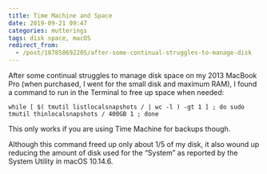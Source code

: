 ```yaml
---
title: Time Machine and Space
date: 2019-09-21 09:47
categories: mutterings
tags: disk space, macOS
redirect_from:
  - /post/187858692205/after-some-continual-struggles-to-manage-disk
---
```

After some continual struggles to manage disk space on my 2013 MacBook Pro (when purchased, I went for the small disk and maximum RAM), I found a command to run in the Terminal to free up space when needed:

`while [ $( tmutil listlocalsnapshots / | wc -l ) -gt 1 ] ; do sudo tmutil thinlocalsnapshots / 400GB 1 ; done`

This only works if you are using Time Machine for backups though.

Although this command freed up only about 1/5 of my disk, it also wound up reducing the amount of disk used for the &ldquo;System&rdquo; as reported by the System Utility in macOS 10.14.6.
